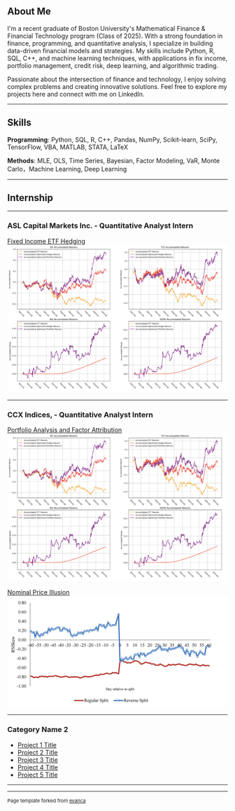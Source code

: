 ## About Me
I'm a recent graduate of Boston University's Mathematical Finance & Financial Technology program (Class of 2025). With a strong foundation in finance, programming, and quantitative analysis, I specialize in building data-driven financial models and strategies. My skills include Python, R, SQL, C++, and machine learning techniques, with applications in fix income, portfolio management, credit risk, deep learning, and algorithmic trading.

Passionate about the intersection of finance and technology, I enjoy solving complex problems and creating innovative solutions. Feel free to explore my projects here and connect with me on LinkedIn.

---

## Skills
**Programming**: Python, SQL, R, C++, Pandas, NumPy, Scikit-learn, SciPy, TensorFlow, VBA, MATLAB, STATA, LaTeX

**Methods**: MLE, OLS, Time Series, Bayesian, Factor Modeling, VaR, Monte Carlo，Machine Learning, Deep Learning

---

## Internship

---

### ASL Capital Markets Inc. - Quantitative Analyst Intern

[Fixed Income ETF Hedging](/sample_page.md)
<img src="images/results.png"/>

---

### CCX Indices, - Quantitative Analyst Intern
[Portfolio Analysis and Factor Attribution](/nominal_price_illusion.md)
<img src="images/results.png"/>

[Nominal Price Illusion](/nominal_price_illusion.md)
<img src="images/npi.png"/>

---

### Category Name 2

- [Project 1 Title](http://example.com/)
- [Project 2 Title](http://example.com/)
- [Project 3 Title](http://example.com/)
- [Project 4 Title](http://example.com/)
- [Project 5 Title](http://example.com/)

---




---
<p style="font-size:11px">Page template forked from <a href="https://github.com/evanca/quick-portfolio">evanca</a></p>
<!-- Remove above link if you don't want to attibute -->
